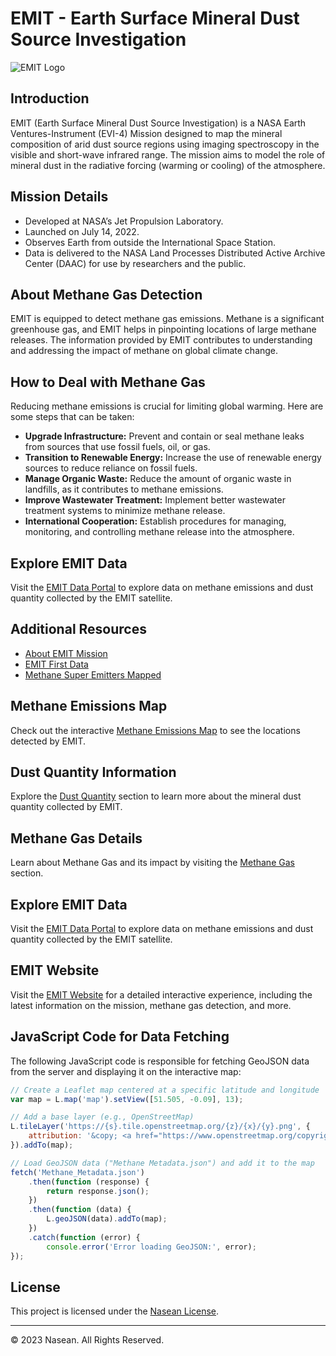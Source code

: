 # EMIT - Earth Surface Mineral Dust Source Investigation

![EMIT Logo](https://media.discordapp.net/attachments/821655672536956942/1160247599757017120/image_3.png?ex=6533f7c8&is=652182c8&hm=19ea0cc3ca9834df934a0995f01ab47d401a15501dbcb78b9d6ee9d89812c528&=&width=266&height=110)

## Introduction

EMIT (Earth Surface Mineral Dust Source Investigation) is a NASA Earth Ventures-Instrument (EVI-4) Mission designed to map the mineral composition of arid dust source regions using imaging spectroscopy in the visible and short-wave infrared range. The mission aims to model the role of mineral dust in the radiative forcing (warming or cooling) of the atmosphere.

## Mission Details

- Developed at NASA’s Jet Propulsion Laboratory.
- Launched on July 14, 2022.
- Observes Earth from outside the International Space Station.
- Data is delivered to the NASA Land Processes Distributed Active Archive Center (DAAC) for use by researchers and the public.

## About Methane Gas Detection

EMIT is equipped to detect methane gas emissions. Methane is a significant greenhouse gas, and EMIT helps in pinpointing locations of large methane releases. The information provided by EMIT contributes to understanding and addressing the impact of methane on global climate change.

## How to Deal with Methane Gas

Reducing methane emissions is crucial for limiting global warming. Here are some steps that can be taken:

- **Upgrade Infrastructure:** Prevent and contain or seal methane leaks from sources that use fossil fuels, oil, or gas.
- **Transition to Renewable Energy:** Increase the use of renewable energy sources to reduce reliance on fossil fuels.
- **Manage Organic Waste:** Reduce the amount of organic waste in landfills, as it contributes to methane emissions.
- **Improve Wastewater Treatment:** Implement better wastewater treatment systems to minimize methane release.
- **International Cooperation:** Establish procedures for managing, monitoring, and controlling methane release into the atmosphere.

## Explore EMIT Data

Visit the [EMIT Data Portal](https://earth.jpl.nasa.gov/emit/data/data-portal/coverage-and-forecasts/) to explore data on methane emissions and dust quantity collected by the EMIT satellite.

## Additional Resources

- [About EMIT Mission](https://earth.jpl.nasa.gov/emit/mission/about/)
- [EMIT First Data](https://earth.jpl.nasa.gov/emit/resources/101/emit-first-data/)
- [Methane Super Emitters Mapped](https://earth.jpl.nasa.gov/emit/news/23/methane-super-emitters-mapped-by-nasas-new-earth-space-mission/)

## Methane Emissions Map

Check out the interactive [Methane Emissions Map](#) to see the locations detected by EMIT.

## Dust Quantity Information

Explore the [Dust Quantity](DustQuantity.html) section to learn more about the mineral dust quantity collected by EMIT.

## Methane Gas Details

Learn about Methane Gas and its impact by visiting the [Methane Gas](MethaneGas.html) section.

## Explore EMIT Data

Visit the [EMIT Data Portal](https://earth.jpl.nasa.gov/emit/data/data-portal/coverage-and-forecasts/) to explore data on methane emissions and dust quantity collected by the EMIT satellite.

## EMIT Website

Visit the [EMIT Website](#) for a detailed interactive experience, including the latest information on the mission, methane gas detection, and more.

## JavaScript Code for Data Fetching

The following JavaScript code is responsible for fetching GeoJSON data from the server and displaying it on the interactive map:

```javascript
// Create a Leaflet map centered at a specific latitude and longitude
var map = L.map('map').setView([51.505, -0.09], 13);

// Add a base layer (e.g., OpenStreetMap)
L.tileLayer('https://{s}.tile.openstreetmap.org/{z}/{x}/{y}.png', {
    attribution: '&copy; <a href="https://www.openstreetmap.org/copyright">OpenStreetMap</a> contributors'
}).addTo(map);

// Load GeoJSON data ("Methane Metadata.json") and add it to the map
fetch('Methane_Metadata.json')
    .then(function (response) {
        return response.json();
    })
    .then(function (data) {
        L.geoJSON(data).addTo(map);
    })
    .catch(function (error) {
        console.error('Error loading GeoJSON:', error);
});
```

## License

This project is licensed under the [Nasean License](LICENSE.md).

---

&copy; 2023 Nasean. All Rights Reserved.
